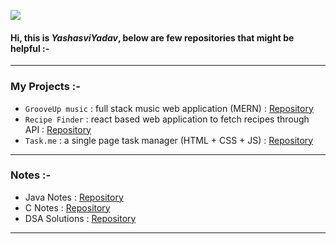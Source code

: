 
![](https://komarev.com/ghpvc/?username=yashasviyadav1)

#### Hi, this is $Yashasvi Yadav$, below are few repositories that might be helpful :-  
---
### My Projects :- 
- `GrooveUp music` : full stack music web application (MERN) : [Repository](https://github.com/yashasviyadav1/grooveup-music)
- `Recipe Finder` : react based web application to fetch recipes through API : [Repository](https://github.com/yashasviyadav1/recipe-webapp)
- `Task.me` : a single page task manager (HTML + CSS + JS) : [Repository](https://github.com/yashasviyadav1/task-manager)

---
### Notes :-
- Java Notes : [Repository](https://github.com/yashasvi242/4th-Sem-Java-Codes)
- C Notes : [Repository](https://github.com/yashasvi242/4th-Sem-C-Codes)
- DSA Solutions : [Repository](https://github.com/yashasviyadav1/DSA-Questions)

<!--
Below are a few Repositories links that might be helpful for you :- 

- Learn to Search and Sort : [Repo Link](https://github.com/yashasviyadav1/Searching-Sorting)
- Learn about Graphs : [Repo Link](https://github.com/yashasviyadav1/Graphs)
- My Solutions to some DSA questions : [Repo Link](https://github.com/yashasviyadav1/DSA-Questions)
- My LinkTree (to my music) : [Repo Link](https://github.com/yashasviyadav1/linktree)

College Related repositories 
- Learn Java : [Repo Link](https://github.com/yashasvi242/4th-Sem-Java-Codes)
- Learn C : [Repo Link](https://github.com/yashasvi242/4th-Sem-C-Codes)
  -->

--------
<!---
yashasviyadav1/yashasviyadav1 is a ✨ special ✨ repository because its `README.md` (this file) appears on your GitHub profile.
You can click the Preview link to take a look at your changes.
--->
